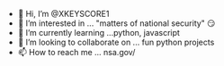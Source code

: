 - 👋 Hi, I’m @XKEYSCORE1
- 👀 I’m interested in ... "matters of national security" 😏
- 🌱 I’m currently learning ...python, javascript
- 💞️ I’m looking to collaborate on ... fun python projects
- 📫 How to reach me ... nsa.gov/

<!---
XKEYSCORE1/XKEYSCORE1 is a ✨ special ✨ repository because its `README.md` (this file) appears on your GitHub profile.
You can click the Preview link to take a look at your changes.
--->
